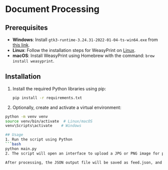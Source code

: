 # Document Processing

## Prerequisites

- **Windows**: Install `gtk3-runtime-3.24.31-2022-01-04-ts-win64.exe` from [this link](https://github.com/tschoonj/GTK-for-Windows-Runtime-Environment-Installer/releases/download/2022-01-04/gtk3-runtime-3.24.31-2022-01-04-ts-win64.exe).
- **Linux**: Follow the installation steps for WeasyPrint on [Linux](https://doc.courtbouillon.org/weasyprint/stable/first_steps.html#linux).
- **macOS**: Install WeasyPrint using Homebrew with the command: `brew install weasyprint`.

## Installation

1. Install the required Python libraries using pip:

   ```bash
   pip install -r requirements.txt

2. Optionally, create and activate a virtual environment:

  ```bash
  python -m venv venv
  source venv/bin/activate  # Linux/macOS
  venv\Scripts\activate    # Windows

## Usage
1. Run the script using Python
  ```bash
  python main.py
2. The script will open an interface to upload a JPG or PNG image for processing.

After processing, the JSON output file will be saved as feed.json, and the resulting text file will be saved as results.txt.
